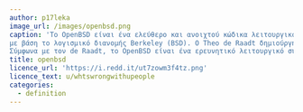 ```yaml
---
author: p17leka
image_url: /images/openbsd.png
caption: 'Το OpenBSD είναι ένα ελεύθερο και ανοιχτού κώδικα λειτουργικό σύστημα που βασίζεται στο Unix
με βάση το λογισμικό διανομής Berkeley (BSD). Ο Theo de Raadt δημιούργησε το OpenBSD το 1995 χάρη στο NetBSD.
Σύμφωνα με τον de Raadt, το OpenBSD είναι ένα ερευνητικό λειτουργικό σύστημα για την ανάπτυξη μετριασμών ασφαλείας.'
title: openbsd
licence_url: 'https://i.redd.it/ut7zowm3f4tz.png'
licence_text: u/whtswrongwithupeople
categories:
  - definition
---
```

